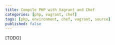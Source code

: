 ```yaml
---
title: Compile PHP with Vagrant and Chef
categories: [php, vagrant, chef]
tags: [php, environment, chef, vagrant, source]
published: false
---
```


[TODO]